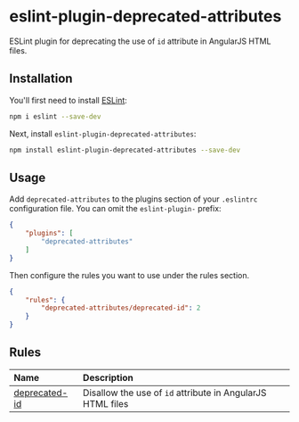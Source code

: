 # eslint-plugin-deprecated-attributes

 ESLint plugin for deprecating the use of `id` attribute in AngularJS HTML files.

## Installation

You'll first need to install [ESLint](https://eslint.org/):

```sh
npm i eslint --save-dev
```

Next, install `eslint-plugin-deprecated-attributes`:

```sh
npm install eslint-plugin-deprecated-attributes --save-dev
```

## Usage

Add `deprecated-attributes` to the plugins section of your `.eslintrc` configuration file. You can omit the `eslint-plugin-` prefix:

```json
{
    "plugins": [
        "deprecated-attributes"
    ]
}
```


Then configure the rules you want to use under the rules section.

```json
{
    "rules": {
        "deprecated-attributes/deprecated-id": 2
    }
}
```

## Rules

<!-- begin auto-generated rules list -->

| Name                                         | Description                                                |
| :------------------------------------------- | :--------------------------------------------------------- |
| [deprecated-id](docs/rules/deprecated-id.md) | Disallow the use of `id` attribute in AngularJS HTML files |

<!-- end auto-generated rules list -->


